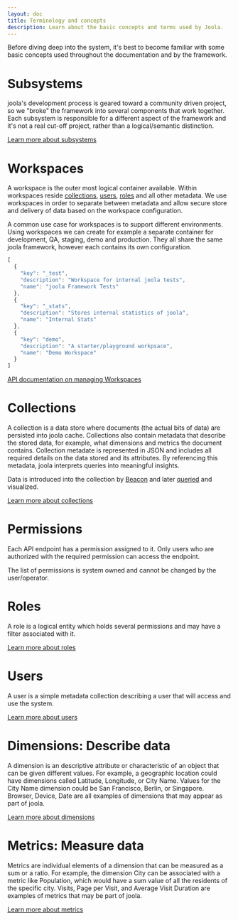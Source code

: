 ```yaml
---
layout: doc
title: Terminology and concepts
description: Learn about the basic concepts and terms used by Joola.
---
```


Before diving deep into the system, it's best to become familiar with some basic concepts used throughout the documentation and by the framework.

# Subsystems
joola's development process is geared toward a community driven project, so we "broke" the framework into several components that work together.
Each subsystem is responsible for a different aspect of the framework and it's not a real cut-off project, rather than a logical/semantic distinction.

[Learn more about subsystems](architecture)

# Workspaces
A workspace is the outer most logical container available. Within workspaces reside [collections](collections), [users](users), [roles](roles) and all other metadata.
We use workspaces in order to separate between metadata and allow secure store and delivery of data based on the workspace configuration.

A common use case for workspaces is to support different environments. Using workspaces we can create for example a separate container for development, QA, staging, demo and production.
 They all share the same joola framework, however each contains its own configuration.

```js
[
  {
    "key": "_test",
    "description": "Workspace for internal joola tests",
    "name": "joola Framework Tests"
  },
  {
    "key": "_stats",
    "description": "Stores internal statistics of joola",
    "name": "Internal Stats"
  },
  {
    "key": "demo",
    "description": "A starter/playground workpsace",
    "name": "Demo Workspace"
  }
]
```

[API documentation on managing Workspaces](https://github.com/joola/joola/wiki/api-documentation#group-workspaces)

# Collections
A collection is a data store where documents (the actual bits of data) are persisted into joola cache. Collections also contain metadata that
describe the stored data, for example, what dimensions and metrics the document contains.
Collection metadate is represented in JSON and includes all required details on the data stored and its attributes. By referencing this metadata, joola interprets
 queries into meaningful insights.

Data is introduced into the collection by [Beacon](the-beacon-subsystem) and later [queried](the-query-subsystem) and visualized.

[Learn more about collections](collections)

# Permissions
Each API endpoint has a permission assigned to it. Only users who are authorized with the required permission can access the endpoint.

The list of permissions is system owned and cannot be changed by the user/operator.

# Roles
A role is a logical entity which holds several permissions and may have a filter associated with it.

[Learn more about roles](roles)

# Users
A user is a simple metadata collection describing a user that will access and use the system.

[Learn more about users](users)

# Dimensions: Describe data
A dimension is an descriptive attribute or characteristic of an object that can be given different values.
For example, a geographic location could have dimensions called Latitude, Longitude, or City Name.
Values for the City Name dimension could be San Francisco, Berlin, or Singapore.
Browser, Device, Date are all examples of dimensions that may appear as part of joola.

[Learn more about dimensions](dimensions)

# Metrics: Measure data
Metrics are individual elements of a dimension that can be measured as a sum or a ratio.
For example, the dimension City can be associated with a metric like Population, which would have a sum value of all the residents of the specific city.
Visits, Page per Visit, and Average Visit Duration are examples of metrics that may be part of joola.

[Learn more about metrics](metrics)